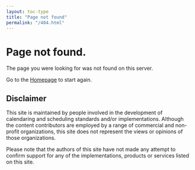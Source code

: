 ```yaml
---
layout: toc-type
title: "Page not found"
permalink: "/404.html"
---
```

<h1 id="introduction">Page not found.</h1>

<p>The page you were looking for was not found on this server.</p>

<p>Go to the <a href="/">Homepage</a> to start again.</p>

<h2 id="disclaimer">Disclaimer</h2>

<p>This site is maintained by people involved in the development of calendaring and scheduling standards and/or implementations. Although the content contributors are employed by a range of commercial and non-profit organizations, this site does not represent the views or opinions of those organizations.</p>

<p>Please note that the authors of this site have not made any attempt to confirm support for any of the implementations, products or services listed on this site.</p>
